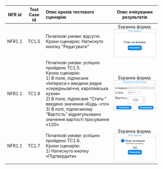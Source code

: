 |NFR id|Test Case id|Опис кроків тестового сценарію|Опис очікуваних результатів|
|:-:|:-:|:-|:-:|
|NFR1.1|TC1.5|Початкові умови: відсутні. <br> Кроки сценарію: Натиснуто кнопку "Редагувати"|Екранна форма: <br> ![image](https://github.com/oleksandrblazhko/ai204-kolesnik/blob/laboratory-work-8/2-SoftwareDesign/2.8-TestCases/images/tc1_5.png?raw=true)
|NFR1.1|TC1.6|Початкові умови: успішно пройдено TC1.5. <br> Кроки сценарію: <br> 1) В поле, підписане «Інтереси:» введено рядок «середньовіччя, європейська кухня» <br> 2) В поле, підписане "Стать:" введено значення «Будь-хто» <br> 3) В полі, підписаному "Вартість" відрегульовано значення вартості просування «100»|Екранна форма: <br> ![image](https://github.com/oleksandrblazhko/ai204-kolesnik/blob/laboratory-work-8/2-SoftwareDesign/2.8-TestCases/images/tc1_6.png?raw=true)
|NFR1.1|TC1.7|Початкові умови: успішно пройдено TC1.6. <br> Кроки сценарію: <br> 1) Натиснуто кнопку «Підтвердити»|Екранна форма: <br> ![image](https://github.com/oleksandrblazhko/ai204-kolesnik/blob/laboratory-work-8/2-SoftwareDesign/2.8-TestCases/images/tc1_7.png?raw=true)
